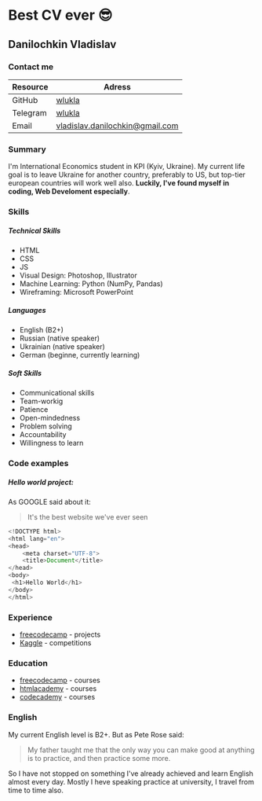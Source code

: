 # Best CV ever :sunglasses:	
## Danilochkin Vladislav
### Contact me

| Resource 	| Adress                                                                    	|
|----------	|---------------------------------------------------------------------------	|
| GitHub   	| [wlukla](https://github.com/wlukla)                                      	|
| Telegram 	| [wlukla](https://t.me/wlukla)                                             	|
| Email    	| [vladislav.danilochkin@gmail.com](mailto:vladislav.danilochkin@gmail.com) 	|

### Summary
I'm International Economics student in KPI (Kyiv, Ukraine). My current life goal is to leave Ukraine for another country, preferably to US, but top-tier european countries will work well also. **Luckily, I've found myself in coding, Web Develoment especially**.
### Skills
##### Technical Skills
* HTML
* CSS
* JS
* Visual Design: Photoshop, Illustrator
* Machine Learning: Python (NumPy, Pandas)
* Wireframing: Microsoft PowerPoint
##### Languages
* English (B2+)
* Russian (native speaker)
* Ukrainian (native speaker)
* German (beginne, currently learning)
##### Soft Skills
* Communicational skills
* Team-workig
* Patience
* Open-mindedness
* Problem solving
* Accountability
* Willingness to learn
### Code examples
##### Hello world project: 
As GOOGLE said about it:
>  It's the best website we've ever seen
```javascript
<!DOCTYPE html>
<html lang="en">
<head>
    <meta charset="UTF-8">
    <title>Document</title>
</head>
<body>
 <h1>Hello World</h1>
</body>
</html>
```
### Experience
* [freecodecamp](https://www.freecodecamp.org/wlukla) - projects
* [Kaggle](https://www.kaggle.com/wlukla) - competitions
### Education
* [freecodecamp](https://www.freecodecamp.org/wlukla) - courses
* [htmlacademy](https://htmlacademy.ru/profile/id778163) - courses
* [codecademy](https://www.codecademy.com/profiles/wlukla) - courses
### English
My current English level is B2+. But as Pete Rose said:
> My father taught me that the only way you can make good at anything is to practice, and then practice some more.

So I have not stopped on something I've already achieved and learn English almost every day. Mostly I heve speaking practice at university, I travel from time to time also.